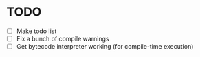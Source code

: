 # TODO
- [ ] Make todo list
- [ ] Fix a bunch of compile warnings
- [ ] Get bytecode interpreter working (for compile-time execution)
